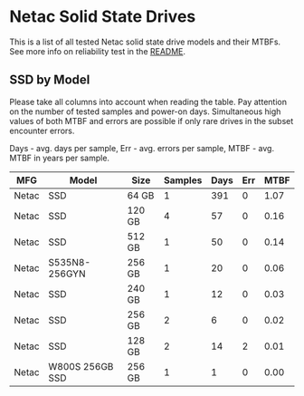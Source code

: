 Netac Solid State Drives
========================

This is a list of all tested Netac solid state drive models and their MTBFs. See
more info on reliability test in the [README](https://github.com/bsdhw/SMART).

SSD by Model
------------

Please take all columns into account when reading the table. Pay attention on the
number of tested samples and power-on days. Simultaneous high values of both MTBF
and errors are possible if only rare drives in the subset encounter errors.

Days - avg. days per sample,
Err  - avg. errors per sample,
MTBF - avg. MTBF in years per sample.

| MFG       | Model              | Size   | Samples | Days  | Err   | MTBF |
|-----------|--------------------|--------|---------|-------|-------|------|
| Netac     | SSD                | 64 GB  | 1       | 391   | 0     | 1.07   |
| Netac     | SSD                | 120 GB | 4       | 57    | 0     | 0.16   |
| Netac     | SSD                | 512 GB | 1       | 50    | 0     | 0.14   |
| Netac     | S535N8-256GYN      | 256 GB | 1       | 20    | 0     | 0.06   |
| Netac     | SSD                | 240 GB | 1       | 12    | 0     | 0.03   |
| Netac     | SSD                | 256 GB | 2       | 6     | 0     | 0.02   |
| Netac     | SSD                | 128 GB | 2       | 14    | 2     | 0.01   |
| Netac     | W800S 256GB SSD    | 256 GB | 1       | 1     | 0     | 0.00   |
